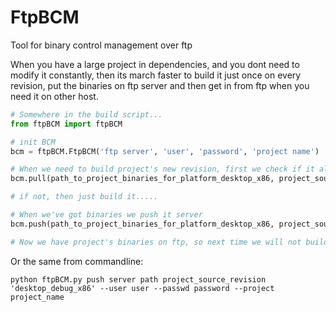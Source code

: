 # FtpBCM
Tool for binary control management over ftp

When you have a large project in dependencies, and you dont need to modify it constantly, then its march faster to build it just once on every revision, put the binaries on ftp server and then get in from ftp when you need it on other host.

```python 
# Somewhere in the build script...
from ftpBCM import ftpBCM

# init BCM
bcm = ftpBCM.FtpBCM('ftp server', 'user', 'password', 'project name')

# When we need to build project's new revision, first we check if it already exists on server
bcm.pull(path_to_project_binaries_for_platform_desktop_x86, project_source_revision, 'desktop_debug_x86')

# if not, then just build it.....

# When we've got binaries we push it server
bcm.push(path_to_project_binaries_for_platform_desktop_x86, project_source_revision, 'desktop_debug_x86')

# Now we have project's binaries on ftp, so next time we will not build it.

```
Or the same from commandline:
``` 
python ftpBCM.py push server path project_source_revision 'desktop_debug_x86' --user user --passwd password --project project_name

```

